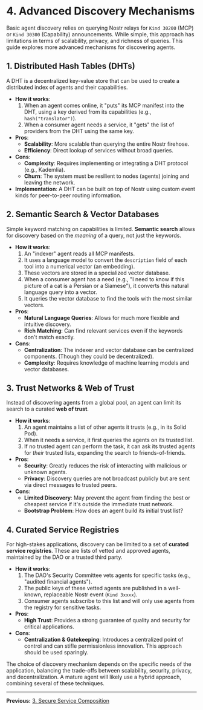# 4. Advanced Discovery Mechanisms

Basic agent discovery relies on querying Nostr relays for `Kind 30200` (MCP) or `Kind 30300` (Capability) announcements. While simple, this approach has limitations in terms of scalability, privacy, and richness of queries. This guide explores more advanced mechanisms for discovering agents.

## 1. Distributed Hash Tables (DHTs)

A DHT is a decentralized key-value store that can be used to create a distributed index of agents and their capabilities.

*   **How it works**:
    1.  When an agent comes online, it "puts" its MCP manifest into the DHT, using a key derived from its capabilities (e.g., `hash("translator")`).
    2.  When a consumer agent needs a service, it "gets" the list of providers from the DHT using the same key.
*   **Pros**:
    *   **Scalability**: More scalable than querying the entire Nostr firehose.
    *   **Efficiency**: Direct lookup of services without broad queries.
*   **Cons**:
    *   **Complexity**: Requires implementing or integrating a DHT protocol (e.g., Kademlia).
    *   **Churn**: The system must be resilient to nodes (agents) joining and leaving the network.
*   **Implementation**: A DHT can be built on top of Nostr using custom event kinds for peer-to-peer routing information.

## 2. Semantic Search & Vector Databases

Simple keyword matching on capabilities is limited. **Semantic search** allows for discovery based on the *meaning* of a query, not just the keywords.

*   **How it works**:
    1.  An "indexer" agent reads all MCP manifests.
    2.  It uses a language model to convert the `description` field of each tool into a numerical vector (an embedding).
    3.  These vectors are stored in a specialized vector database.
    4.  When a consumer agent has a need (e.g., "I need to know if this picture of a cat is a Persian or a Siamese"), it converts this natural language query into a vector.
    5.  It queries the vector database to find the tools with the most similar vectors.
*   **Pros**:
    *   **Natural Language Queries**: Allows for much more flexible and intuitive discovery.
    *   **Rich Matching**: Can find relevant services even if the keywords don't match exactly.
*   **Cons**:
    *   **Centralization**: The indexer and vector database can be centralized components. (Though they could be decentralized).
    *   **Complexity**: Requires knowledge of machine learning models and vector databases.

## 3. Trust Networks & Web of Trust

Instead of discovering agents from a global pool, an agent can limit its search to a curated **web of trust**.

*   **How it works**:
    1.  An agent maintains a list of other agents it trusts (e.g., in its Solid Pod).
    2.  When it needs a service, it first queries the agents on its trusted list.
    3.  If no trusted agent can perform the task, it can ask its trusted agents for *their* trusted lists, expanding the search to friends-of-friends.
*   **Pros**:
    *   **Security**: Greatly reduces the risk of interacting with malicious or unknown agents.
    *   **Privacy**: Discovery queries are not broadcast publicly but are sent via direct messages to trusted peers.
*   **Cons**:
    *   **Limited Discovery**: May prevent the agent from finding the best or cheapest service if it's outside the immediate trust network.
    *   **Bootstrap Problem**: How does an agent build its initial trust list?

## 4. Curated Service Registries

For high-stakes applications, discovery can be limited to a set of **curated service registries**. These are lists of vetted and approved agents, maintained by the DAO or a trusted third party.

*   **How it works**:
    1.  The DAO's Security Committee vets agents for specific tasks (e.g., "audited financial agents").
    2.  The public keys of these vetted agents are published in a well-known, replaceable Nostr event (`Kind 3xxxx`).
    3.  Consumer agents subscribe to this list and will only use agents from the registry for sensitive tasks.
*   **Pros**:
    *   **High Trust**: Provides a strong guarantee of quality and security for critical applications.
*   **Cons**:
    *   **Centralization & Gatekeeping**: Introduces a centralized point of control and can stifle permissionless innovation. This approach should be used sparingly.

The choice of discovery mechanism depends on the specific needs of the application, balancing the trade-offs between scalability, security, privacy, and decentralization. A mature agent will likely use a hybrid approach, combining several of these techniques.

---
**Previous:** [3. Secure Service Composition](./03-secure-service-composition.md)